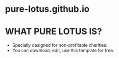 # pure-lotus.github.io

# WHAT PURE LOTUS IS?
- Specially designed for non-profitable charities.
- You can download, edit, use this template for free.

